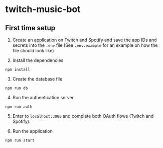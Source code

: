 # twitch-music-bot

## First time setup

1. Create an application on Twitch and Spotify and save the app IDs and secrets into the `.env` file (See `.env.example` for an example on how the file should look like)

2. Install the dependencies

```
npm install
```

3. Create the database file

```
npm run db
```

4. Run the authentication server

```
npm run auth
```

5. Enter to `localhost:3000` and complete both OAuth flows (Twitch and Spotify).

6. Run the application

```
npm run start
```

